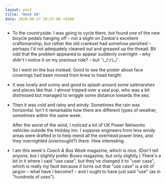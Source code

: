 ```yaml
---
layout: post
title: "Week 80"
date: 2020-09-27 19:37:00 +0100
---
```


- To the countryside. I was going to cycle there, but found one of the new bicycle pedals hanging off – not a slight on Zonkie's excellent craftsmanship, but rather the old crankset had somehow perished – perhaps I'd not adequately cleaned out and greased up the thread. Bit odd that the problem appeared to appear suddenly overnight – why didn't I notice it on my previous ride? – but ¯\\\_(ツ)\_/¯.

  So I went on the bus instead. Good to see the poster about face coverings had been moved from knee to head height.

- It was lovely and sunny and good to splash around some saltmarshes and places like that. I almost tripped over a seal pup, who was a bit distressed but managed to wriggle some distance towards the sea.

- Then it was cold and rainy and windy. Sometimes the rain was horizontal. Isn't it remarkable how there are different types of weather, sometimes within the same week.

  After the worst of the wind, I noticed a lot of UK Power Networks vehicles outside the Holiday Inn. I suppose engineers from less windy areas were drafted in to help mend all the overhead power lines, and they overnighted (overnought?) there. How interesting.

- I am this week's <cite>Coach & Bus Week</cite> magazine, which is nice. (Don't tell anyone, but I slightly prefer <cite>Buses</cite> magazine, but only slightly.) There's a bit in it where I said "use case", but they've changed it to "user case", which is really my fault because it turns out that "use case" is a bit of jargon – what have I become? – and I ought to have just said "use" (as in "hundreds of uses").
